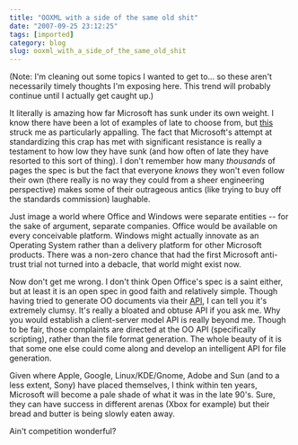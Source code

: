 ```yaml
---
title: "OOXML with a side of the same old shit"
date: "2007-09-25 23:12:25"
tags: [imported]
category: blog
slug: ooxml_with_a_side_of_the_same_old_shit
---
```


(Note: I'm cleaning out some topics I wanted to get to... so these aren't necessarily timely thoughts I'm exposing here. This trend will probably continue until I actually get caught up.)

It literally is amazing how far Microsoft has sunk under its own weight. I know there have been a lot of examples of late to choose from, but <a href="https://www.arstdesign.com/articles/OOXML-is-defective-by-design.html">this</a> struck me as particularly appalling. The fact that Microsoft's attempt at standardizing this crap has met with significant resistance is really a testament to how low they have sunk (and how often of late they have resorted to this sort of thing). I don't remember how many <em>thousands </em>of pages the spec is but the fact that everyone <em>knows </em>they won't even follow their own (there really is no way they could from a sheer engineering perspective) makes some of their outrageous antics (like trying to buy off the standards commission) laughable.

Just image a world where Office and Windows were separate entities -- for the sake of argument, separate companies. Office would be available on every conceivable platform. Windows might actually innovate as an Operating System rather than a delivery platform for other Microsoft products. There was a non-zero chance that had the first Microsoft anti-trust trial not turned into a debacle, that world might exist now.

Now don't get me wrong. I don't think Open Office's spec is a saint either, but at least it is an open spec in good faith and relatively simple. Though having tried to generate OO documents via their <a href="https://development.openoffice.org/index.html">API</a>, I can tell you it's extremely clumsy. It's really a bloated and obtuse API if you ask me. Why you would establish a client-server model API is really beyond me. Though to be fair, those complaints are directed at the OO API (specifically scripting), rather than the file format generation. The whole beauty of it is that some one else could come along and develop an intelligent API for file generation.

Given where Apple, Google, Linux/KDE/Gnome, Adobe and Sun (and to a less extent, Sony) have placed themselves, I think within ten years, Microsoft will become a pale shade of what it was in the late 90's. Sure, they can have success in different arenas (Xbox for example) but their bread and butter is being slowly eaten away.

Ain't competition wonderful?
